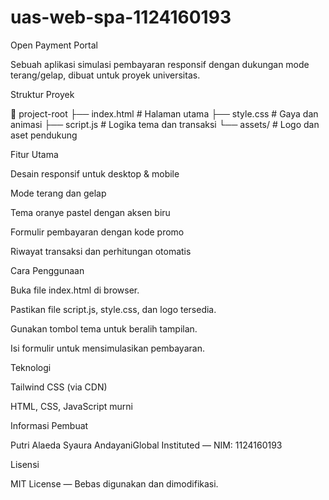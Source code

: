 # uas-web-spa-1124160193
Open Payment Portal

Sebuah aplikasi simulasi pembayaran responsif dengan dukungan mode terang/gelap, dibuat untuk proyek universitas.

Struktur Proyek

📁 project-root
├── index.html       # Halaman utama
├── style.css        # Gaya dan animasi
├── script.js        # Logika tema dan transaksi
└── assets/          # Logo dan aset pendukung

Fitur Utama

Desain responsif untuk desktop & mobile

Mode terang dan gelap

Tema oranye pastel dengan aksen biru

Formulir pembayaran dengan kode promo

Riwayat transaksi dan perhitungan otomatis

Cara Penggunaan

Buka file index.html di browser.

Pastikan file script.js, style.css, dan logo tersedia.

Gunakan tombol tema untuk beralih tampilan.

Isi formulir untuk mensimulasikan pembayaran.

Teknologi

Tailwind CSS (via CDN)

HTML, CSS, JavaScript murni

Informasi Pembuat

Putri Alaeda Syaura AndayaniGlobal Instituted — NIM: 1124160193

Lisensi

MIT License — Bebas digunakan dan dimodifikasi.

